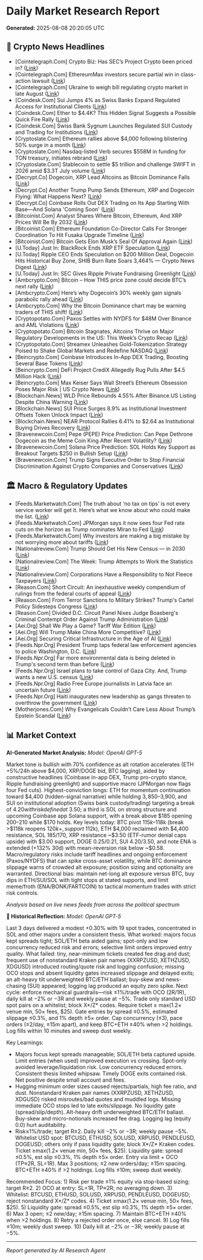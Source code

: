 # Daily Market Research Report
**Generated:** 2025-08-08 20:20:05 UTC

## 📰 Crypto News Headlines
- [Cointelegraph.Com] Crypto Biz: Has SEC’s Project Crypto been priced in? ([Link](https://cointelegraph.com/news/crypto-biz-has-sec-s-project-crypto-been-priced-in?utm_source=rss_feed&utm_medium=rss&utm_campaign=rss_partner_inbound))
- [Cointelegraph.Com] EthereumMax investors secure partial win in class-action lawsuit ([Link](https://cointelegraph.com/news/ethereummax-class-action-lawsuit-celebrities?utm_source=rss_feed&utm_medium=rss&utm_campaign=rss_partner_inbound))
- [Cointelegraph.Com] Ukraine to weigh bill regulating crypto market in late August ([Link](https://cointelegraph.com/news/ukraine-weigh-bill-regulating-crypto-market-august?utm_source=rss_feed&utm_medium=rss&utm_campaign=rss_partner_inbound))
- [Coindesk.Com] Sui Jumps 4% as Swiss Banks Expand Regulated Access for Institutional Clients ([Link](https://www.coindesk.com/markets/2025/08/08/sui-jumps-4-as-swiss-banks-expand-regulated-access-for-institutional-clients))
- [Coindesk.Com] Ether to $4.4K? This Hidden Signal Suggests a Possible Quick Fire Rally ([Link](https://www.coindesk.com/markets/2025/08/08/ether-to-usd4-4k-this-hidden-signal-suggests-a-possible-quick-fire-rally))
- [Coindesk.Com] Swiss Bank Sygnum Launches Regulated SUI Custody and Trading for Institutions ([Link](https://www.coindesk.com/business/2025/08/08/swiss-bank-sygnum-launches-regulated-sui-custody-and-trading-for-institutions))
- [Cryptoslate.Com] Ethereum rallies above $4,000 following blistering 50% surge in a month ([Link](https://cryptoslate.com/ethereum-rallies-above-4000-following-blistering-50-surge-in-a-month/))
- [Cryptoslate.Com] Nasdaq-listed Verb secures $558M in funding for TON treasury, initiates rebrand ([Link](https://cryptoslate.com/nasdaq-listed-verb-secures-558m-in-funding-for-ton-treasury-initiates-rebrand/))
- [Cryptoslate.Com] Stablecoin to settle $5 trillion and challenge SWIFT in 2026 amid $3.3T July volume ([Link](https://cryptoslate.com/stablecoin-projection-to-settle-5-trillion-and-challenge-swift-in-2026/))
- [Decrypt.Co] Dogecoin, XRP Lead Altcoins as Bitcoin Dominance Falls ([Link](https://decrypt.co/334343/dogecoin-xrp-lead-altcoins-bitcoin-dominance-falls))
- [Decrypt.Co] Another Trump Pump Sends Ethereum, XRP and Dogecoin Flying: What Happens Next? ([Link](https://decrypt.co/334325/trump-pump-ethereum-xrp-dogecoin-what-happens-next))
- [Decrypt.Co] Coinbase Rolls Out DEX Trading on Its App Starting With Base—And Solana 'Coming Soon' ([Link](https://decrypt.co/334308/coinbase-rolls-out-dex-trading-on-its-app-starting-with-base-and-solana-coming-soon))
- [Bitcoinist.Com] Analyst Shares Where Bitcoin, Ethereum, And XRP Prices Will Be By 2032 ([Link](https://bitcoinist.com/bitcoin-ethereum-and-xrp-prices/))
- [Bitcoinist.Com] Ethereum Foundation Co-Director Calls For Stronger Coordination To Hit Fusaka Upgrade Timeline ([Link](https://bitcoinist.com/ethereum-foundation-stronger-fusaka-upgrade/))
- [Bitcoinist.Com] Bitcoin Gets Elon Musk’s Seal Of Approval Again ([Link](https://bitcoinist.com/bitcoin-elon-musk-seal-of-approval-again/))
- [U.Today] Just In: BlackRock Ends XRP ETF Speculation ([Link](https://u.today/just-in-blackrock-ends-xrp-etf-speculation))
- [U.Today] Ripple CEO Ends Speculation on $200 Million Deal, Dogecoin Hits Historical Buy Zone, SHIB Burn Rate Soars 3,464% — Crypto News Digest ([Link](https://u.today/ripple-ceo-ends-speculation-on-200-million-deal-dogecoin-hits-historical-buy-zone-shib-burn-rate))
- [U.Today] Just In: SEC Gives Ripple Private Fundraising Greenlight ([Link](https://u.today/just-in-sec-gives-ripple-private-fundraising-greenlight))
- [Ambcrypto.Com] Bitcoin – How THIS price zone could decide BTC’s next rally ([Link](https://ambcrypto.com/bitcoin-how-this-price-zone-could-decide-btcs-next-rally/))
- [Ambcrypto.Com] Here’s why Dogecoin’s 30% weekly gain signals parabolic rally ahead ([Link](https://ambcrypto.com/heres-why-dogecoins-30-weekly-gain-signals-parabolic-rally-ahead/))
- [Ambcrypto.Com] Why the Bitcoin Dominance chart may be warning traders of THIS shift! ([Link](https://ambcrypto.com/why-the-bitcoin-dominance-chart-may-be-warning-traders-of-this-shift/))
- [Cryptopotato.Com] Paxos Settles with NYDFS for $48M Over Binance and AML Violations ([Link](https://cryptopotato.com/paxos-settles-with-nydfs-for-48m-over-binance-and-aml-violations/))
- [Cryptopotato.Com] Bitcoin Stagnates, Altcoins Thrive on Major Regulatory Developments in the US: This Week’s Crypto Recap ([Link](https://cryptopotato.com/bitcoin-stagnates-altcoins-thrive-on-major-regulatory-developments-in-the-us-this-weeks-crypto-recap/))
- [Cryptopotato.Com] Streamex Unleashes Gold-Tokenization Strategy Poised to Shake Global Markets and Redefine NASDAQ ([Link](https://cryptopotato.com/streamex-unleashes-gold-tokenization-strategy-poised-to-shake-global-markets-and-redefine-nasdaq/))
- [Beincrypto.Com] Coinbase Introduces In-App DEX Trading, Boosting Several Base Tokens ([Link](https://beincrypto.com/coinbase-dex-integration-base-tokens/))
- [Beincrypto.Com] DeFi Project CrediX Allegedly Rug Pulls After $4.5 Million Hack ([Link](https://beincrypto.com/credix-defi-exit-scam-after-hack/))
- [Beincrypto.Com] Max Keiser Says Wall Street’s Ethereum Obsession Poses Major Risk | US Crypto News ([Link](https://beincrypto.com/wall-street-ethereum-obsession-us-crypto-news/))
- [Blockchain.News] WLD Price Rebounds 4.55% After Binance.US Listing Despite China Warning ([Link](https://Blockchain.News/news/20250808-wld-price-rebounds-455-after-binanceus-listing-despite-china-warning))
- [Blockchain.News] SUI Price Surges 8.9% as Institutional Investment Offsets Token Unlock Impact ([Link](https://Blockchain.News/news/20250808-sui-price-surges-89-as-institutional-investment-offsets-token-unlock))
- [Blockchain.News] NEAR Protocol Rallies 6.41% to $2.64 as Institutional Buying Drives Recovery ([Link](https://Blockchain.News/news/20250808-near-protocol-rallies-641-to-264-as-institutional-buying-drives))
- [Bravenewcoin.Com] Pepe (PEPE) Price Prediction: Can Pepe Dethrone Dogecoin as the Meme Coin King After Recent Volatility? ([Link](https://bravenewcoin.com/insights/pepe-pepe-price-prediction-can-pepe-dethrone-dogecoin-as-the-meme-coin-king-after-recent-volatility))
- [Bravenewcoin.Com] Solana Price Prediction: SOL Holds Key Support as Breakout Targets $250 in Bullish Setup ([Link](https://bravenewcoin.com/insights/solana-price-prediction-sol-holds-key-support-as-breakout-targets-250-in-bullish-setup))
- [Bravenewcoin.Com] Trump Signs Executive Order to Stop Financial Discrimination Against Crypto Companies and Conservatives ([Link](https://bravenewcoin.com/insights/trump-signs-executive-order-to-stop-financial-discrimination-against-crypto-companies-and-conservatives))

## 🏛️ Macro & Regulatory Updates
- [Feeds.Marketwatch.Com] The truth about ‘no tax on tips’ is not every service worker will get it. Here’s what we know about who could make the list. ([Link](https://www.marketwatch.com/story/the-truth-about-no-tax-on-tips-is-not-every-service-worker-will-get-it-heres-what-we-know-about-who-could-make-the-list-a8f905a3?mod=mw_rss_topstories))
- [Feeds.Marketwatch.Com] JPMorgan says it now sees four Fed rate cuts on the horizon as Trump nominates Miran to Fed ([Link](https://www.marketwatch.com/story/jpmorgan-says-it-now-sees-four-fed-rate-cuts-on-the-horizon-as-trump-nominates-miran-to-fed-9c4fa8a8?mod=mw_rss_topstories))
- [Feeds.Marketwatch.Com] Why investors are making a big mistake by not worrying more about tariffs ([Link](https://www.marketwatch.com/story/investors-are-now-less-concerned-about-tariffs-than-the-economy-says-bofa-survey-why-that-could-be-a-mistake-8798a2ac?mod=mw_rss_topstories))
- [Nationalreview.Com] Trump Should Get His New Census — in 2030 ([Link](https://www.nationalreview.com/2025/08/trump-should-get-his-new-census-in-2030/))
- [Nationalreview.Com] The Week: Trump Attempts to Work the Statistics ([Link](https://www.nationalreview.com/2025/08/the-week-trump-attempts-to-work-the-statistics/))
- [Nationalreview.Com] Corporations Have a Responsibility to Not Fleece Taxpayers ([Link](https://www.nationalreview.com/2025/08/corporations-have-a-responsibility-to-not-fleece-taxpayers/))
- [Reason.Com] Short Circuit: An inexhaustive weekly compendium of rulings from the federal courts of appeal ([Link](https://reason.com/volokh/2025/08/08/short-circuit-an-inexhaustive-weekly-compendium-of-rulings-from-the-federal-courts-of-appeal-20/))
- [Reason.Com] From Terror Sanctions to Military Strikes? Trump's Cartel Policy Sidesteps Congress ([Link](https://reason.com/2025/08/08/from-terror-sanctions-to-military-strikes-trumps-cartel-policy-sidesteps-congress/))
- [Reason.Com] Divided D.C. Circuit Panel Nixes Judge Boasberg's Criminal Contempt Order Against Trump Administration ([Link](https://reason.com/volokh/2025/08/08/divided-d-c-circuit-panel-nixes-judge-boasbergs-criminal-contempt-order-against-trump-administration/))
- [Aei.Org] Shall We Play a Game? Tariff War Edition ([Link](https://www.aei.org/economics/shall-we-play-a-game-tariff-war-edition/))
- [Aei.Org] Will Trump Make China More Competitive? ([Link](https://www.aei.org/foreign-and-defense-policy/will-trump-make-china-more-competitive/))
- [Aei.Org] Securing Critical Infrastructure in the Age of AI ([Link](https://www.aei.org/technology-and-innovation/ai-in-the-cyber-trenches-the-next-frontier-for-critical-infrastructure-security/))
- [Feeds.Npr.Org] President Trump taps federal law enforcement agencies to police Washington, D.C. ([Link](https://www.npr.org/2025/08/08/g-s1-81755/trump-dc-federal-policing-washington-dc))
- [Feeds.Npr.Org] Far more environmental data is being deleted in Trump's second term than before ([Link](https://www.npr.org/2025/08/08/nx-s1-5495338/climate-change-environment-websites-trump))
- [Feeds.Npr.Org] Israel plans to take control of Gaza City. And, Trump wants a new U.S. census ([Link](https://www.npr.org/2025/08/08/g-s1-81655/up-first-newsletter-gaza-occupation-israel-texas-redistricting-census))
- [Feeds.Npr.Org] Radio Free Europe journalists in Latvia face an uncertain future ([Link](https://www.npr.org/2025/08/08/nx-s1-5453526/radio-free-europe-journalists-in-latvia-face-an-uncertain-future))
- [Feeds.Npr.Org] Haiti inaugurates new leadership as gangs threaten to overthrow the government ([Link](https://www.npr.org/2025/08/07/nx-s1-5495653/haiti-government-gangs))
- [Motherjones.Com] Why Evangelicals Couldn’t Care Less About Trump’s Epstein Scandal ([Link](https://www.motherjones.com/politics/2025/08/why-evangelicals-couldnt-care-less-about-trumps-epstein-scandal/))

## 📊 Market Context
**AI-Generated Market Analysis:**
_Model: OpenAI GPT-5_

Market tone is bullish with 70% confidence as alt rotation accelerates (ETH +5%/24h above $4,000, XRP/DOGE bid, BTC lagging), aided by constructive headlines (Coinbase in-app DEX, Trump pro-crypto stance, Ripple fundraising greenlight) and supportive macro (JPMorgan now flags four Fed cuts). Highest-conviction longs: ETH for momentum continuation toward $4,400 (hidden-signal narrative) while holding $3,850–$3,900, and SUI on institutional adoption (Swiss bank custody/trading) targeting a break of $4.20 with risk defined at ~$3.50; a third is SOL on strong structure and upcoming Coinbase app Solana support, with a break above $185 opening $200–$210 while $170 holds. Key levels today: BTC pivot $115k–$118k (break >$118k reopens $120k+, support ~$112k), ETH $4,000 reclaimed with $4,400 resistance, SOL $185/$170, XRP resistance ~$3.50 (ETF-rumor denial caps upside) with $3.00 support, DOGE $0.25/$0.21, SUI $4.20/$3.50, and note ENA is extended (+132% 30d) with mean-reversion risk below ~$0.58. Macro/regulatory risks include tariff headlines and ongoing enforcement (Paxos/NYDFS) that can spike cross-asset volatility, while BTC dominance slippage warns of crowded alt exposure; position sizing and optionality are warranted. Directional bias: maintain net-long alt exposure versus BTC, buy dips in ETH/SUI/SOL with tight stops at stated supports, and limit meme/froth (ENA/BONK/FARTCOIN) to tactical momentum trades with strict risk controls.

*Analysis based on live news feeds from across the political spectrum*

**🧠 Historical Reflection:**
_Model: OpenAI GPT-5_

Last 3 days delivered a modest +0.30% with 19 spot trades, concentrated in SOL and other majors under a consistent thesis. What worked: majors focus kept spreads tight; SOL/ETH beta aided gains; spot-only and low concurrency reduced risk and errors; selective limit orders improved entry quality. What failed: tiny, near-minimum tickets created fee drag and dust; frequent use of nonstandard Kraken pair names (XXRPZUSD, XETHZUSD, XDGUSD) introduced routing/quote risk and logging confusion; missing OCO stops and absent liquidity gates increased slippage and delayed exits; an alt-heavy tilt underweighted BTC/ETH ballast; buy-skew and news-chasing (SUI) appeared; logging lag produced an equity zero spike. Next cycle: enforce mechanical guardrails—risk ≤1%/trade with OCO (2R/1R), daily kill at −2% or −3R and weekly pause at −5%. Trade only standard USD spot pairs on a whitelist; block X*/Z* codes. Require ticket ≥ max(1.2× venue min, 50× fees, $25). Gate entries by spread ≤0.5%, estimated slippage ≤0.3%, and 1% depth ≥5× order. Cap concurrency (≤3), pace orders (≤2/day, ≥15m apart), and keep BTC+ETH ≥40% when >2 holdings. Log fills within 10 minutes and sweep dust weekly.

Key Learnings:
- Majors focus kept spreads manageable; SOL/ETH beta captured upside. Limit entries (when used) improved execution vs crossing. Spot-only avoided leverage/liquidation risk. Low concurrency reduced errors. Consistent thesis limited whipsaw. Timely DOGE exits contained risk. Net positive despite small account and fees.
- Hugging minimum order sizes caused rejects/partials, high fee ratio, and dust. Nonstandard Kraken pair names (XXRPZUSD, XETHZUSD, XDGUSD) risked misroutes/bad quotes and muddled logs. Missing immediate OCO stops led to late exits/slippage. No liquidity gate (spread/slip/depth). Alt-heavy drift underweighted BTC/ETH ballast. Buy-skew and micro-notionals increased fee drag. Logging lag (equity 0.0) hurt auditability.
- Risk≤1%/trade; target R≥2. Daily kill −2% or −3R; weekly pause −5%. Whitelist USD spot: BTCUSD, ETHUSD, SOLUSD, XRPUSD, PENDLEUSD, DOGEUSD; others only if pass liquidity gate; block X*/Z* Kraken codes. Ticket ≥max(1.2× venue min, 50× fees, $25). Liquidity gate: spread ≤0.5%, est slip ≤0.3%, 1% depth ≥5× order. Entry via limit + OCO (TP≈2R, SL=1R). Max 3 positions; ≤2 new orders/day; ≥15m spacing. BTC+ETH ≥40% if >2 holdings. Log fills ≤10m; sweep dust weekly.

Recommended Focus: 1) Risk per trade ≤1% equity via stop-based sizing; target R≥2. 2) OCO at entry: SL=1R, TP≈2R; no averaging down. 3) Whitelist: BTCUSD, ETHUSD, SOLUSD, XRPUSD, PENDLEUSD, DOGEUSD; reject nonstandard X*/Z* codes. 4) Ticket ≥max(1.2× venue min, 50× fees, $25). 5) Liquidity gate: spread ≤0.5%, est slip ≤0.3%, 1% depth ≥5× order. 6) Max 3 open; ≤2 new/day; ≥15m spacing. 7) Maintain BTC+ETH ≥40% when >2 holdings. 8) Retry a rejected order once, else cancel. 9) Log fills ≤10m; weekly dust sweep. 10) Daily kill at −2% or −3R; weekly pause at −5%.

---
*Report generated by AI Research Agent*
